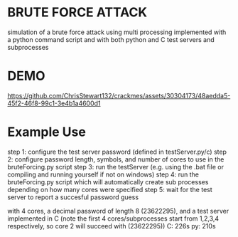 # BRUTE FORCE ATTACK
simulation of a brute force attack using multi processing 
implemented with a python command script and with both python and C test servers and subprocesses

# DEMO
https://github.com/ChrisStewart132/crackmes/assets/30304173/48aedda5-45f2-46f8-99c1-3e4b1a4600d1

# Example Use
step 1: configure the test server password (defined in testServer.py/c)
step 2: configure password length, symbols, and number of cores to use in the bruteForcing.py script
step 3: run the testServer (e.g. using the .bat file or compiling and running yourself if not on windows)
step 4: run the bruteForcing.py script which will automatically create sub processes depending on how many cores were specified
step 5: wait for the test server to report a succesful password guess

with 4 cores, a decimal password of length 8 (23622295), and a test server implemented in C
	(note the first 4 cores/subprocesses start from 1,2,3,4 respectively, so core 2 will succeed with (23622295))
	C: 226s
	py: 210s
